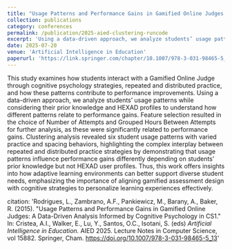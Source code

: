 ```yaml
---
title: "Usage Patterns and Performance Gains in Gamified Online Judges: A Data-Driven Analysis Informed by Cognitive Psychology in CS1"
collection: publications
category: conferences
permalink: /publication/2025-aied-clustering-runcode
excerpt: 'Using a data-driven approach, we analyze students’ usage patterns while considering their prior knowledge and HEXAD profiles to understand how different patterns relate to performance gains. Clustering analysis revealed six student usage patterns with varied practice and spacing behaviors, highlighting the complex interplay between repeated and distributed practice strategies by demonstrating that usage patterns influence performance gains differently depending on students’ prior knowledge but not HEXAD user profiles.'
date: 2025-07-20
venue: 'Artificial Intelligence in Education'
paperurl: 'https://link.springer.com/chapter/10.1007/978-3-031-98465-5_13'
---
```


This study examines how students interact with a Gamified Online Judge through cognitive psychology strategies, repeated and distributed practice, and how these patterns contribute to performance improvements. Using a data-driven approach, we analyze students’ usage patterns while considering their prior knowledge and HEXAD profiles to understand how different patterns relate to performance gains. Feature selection resulted in the choice of Number of Attempts and Grouped Hours Between Attempts for further analysis, as these were significantly related to performance gains. Clustering analysis revealed six student usage patterns with varied practice and spacing behaviors, highlighting the complex interplay between repeated and distributed practice strategies by demonstrating that usage patterns influence performance gains differently depending on students’ prior knowledge but not HEXAD user profiles. Thus, this work offers insights into how adaptive learning environments can better support diverse student needs, emphasizing the importance of aligning gamified assessment design with cognitive strategies to personalize learning experiences effectively. 

citation: 'Rodrigues, L., Zambrano, A.F., Pankiewicz, M., Barany, A., Baker, R. (2015). &quot;Usage Patterns and Performance Gains in Gamified Online Judges: A Data-Driven Analysis Informed by Cognitive Psychology in CS1.&quot; In: Cristea, A.I., Walker, E., Lu, Y., Santos, O.C., Isotani, S. (eds) <i>Artificial Intelligence in Education.</i> AIED 2025. Lecture Notes in Computer Science, vol 15882. Springer, Cham. https://doi.org/10.1007/978-3-031-98465-5_13'
